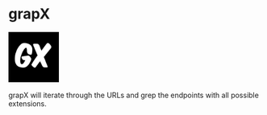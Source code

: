 # grapX

<img src="grapX.jpg" width="100" height="100" />

grapX will iterate through the URLs and grep the endpoints with all possible extensions.

